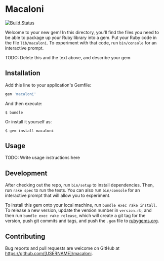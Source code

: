 # Macaloni

[![Build Status](https://travis-ci.org/yuchan/macaloni.svg?branch=master)](https://travis-ci.org/yuchan/macaloni)

Welcome to your new gem! In this directory, you'll find the files you need to be able to package up your Ruby library into a gem. Put your Ruby code in the file `lib/macaloni`. To experiment with that code, run `bin/console` for an interactive prompt.

TODO: Delete this and the text above, and describe your gem

## Installation

Add this line to your application's Gemfile:

```ruby
gem 'macaloni'
```

And then execute:

    $ bundle

Or install it yourself as:

    $ gem install macaloni

## Usage

TODO: Write usage instructions here

## Development

After checking out the repo, run `bin/setup` to install dependencies. Then, run `rake spec` to run the tests. You can also run `bin/console` for an interactive prompt that will allow you to experiment.

To install this gem onto your local machine, run `bundle exec rake install`. To release a new version, update the version number in `version.rb`, and then run `bundle exec rake release`, which will create a git tag for the version, push git commits and tags, and push the `.gem` file to [rubygems.org](https://rubygems.org).

## Contributing

Bug reports and pull requests are welcome on GitHub at https://github.com/[USERNAME]/macaloni.


